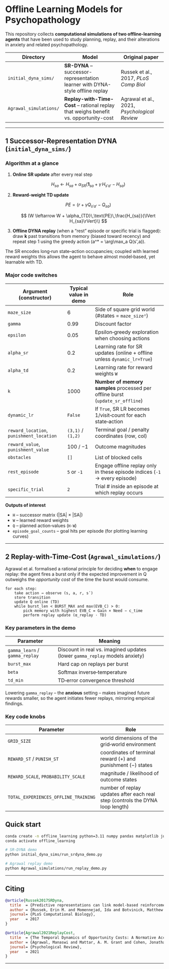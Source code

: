 
# Offline Learning Models for Psychopathology

This repository collects **computational simulations of two offline-learning agents** that have been used to study planning, replay, and their alterations in anxiety and related psychopathology.

| Directory | Model | Original paper |
|-----------|-------|----------------|
| `initial_dyna_sims/` | **SR-DYNA** – successor-representation learner with DYNA-style offline replay | Russek et al., 2017, *PLoS Comp Biol* |
| `Agrawal_simulations/` | **Replay-with-Time-Cost** – rational replay that weighs benefit vs. opportunity-cost | Agrawal et al., 2021, *Psychological Review* |

---

## 1  Successor-Representation DYNA (`initial_dyna_sims/`)

### Algorithm at a glance

1. **Online SR update** after every real step

   $$ H_{sa} \leftarrow H_{sa} + \alpha_{SR}(\mathbf 1_{sa} + \gamma \, H_{s'a'} - H_{sa}) $$

2. **Reward-weight TD update**

   $$ PE = (r + \gamma Q_{s'a'} - Q_{sa}) $$
   
   $$ (W \leftarrow W + \alpha_{TD}\,\text{PE}\,\frac{H_{sa}}{\lVert H_{sa}\rVert}\) $$

3. **Offline DYNA replay** (when a “rest” episode or specific trial is flagged):  
   draw **k** past transitions from memory (biased toward recency) and repeat step&nbsp;1 using the greedy action \(a^* = \arg\max_a Q(s',a)\).

The SR encodes long‑run state–action occupancies; coupled with learned reward weights this allows the agent to behave almost model‑based, yet learnable with TD.

### Major code switches

| Argument (constructor) | Typical value in demo | Role |
|---|---|---|
| `maze_size` | 6 | Side of square grid world (\#states = `maze_size²`) |
| `gamma` | 0.99 | Discount factor |
| `epsilon` | 0.05 | Epsilon‑greedy exploration when choosing actions |
| `alpha_sr` | 0.2 | Learning rate for SR updates (online + offline unless `dynamic_lr=True`) |
| `alpha_td` | 0.2 | Learning rate for reward weights `W` |
| `k` | 1000 | **Number of memory samples** processed per offline burst (`update_sr_offline`) |
| `dynamic_lr` | `False` | If `True`, SR LR becomes 1/visit‑count for each state‑action |
| `reward_location`, `punishment_location` | `(3,1)` / `(1,2)` | Terminal goal / penalty coordinates (row, col) |
| `reward_value`, `punishment_value` | 100 / −1 | Outcome magnitudes |
| `obstacles` | `[]` | List of blocked cells |
| `rest_episode` | `5` or `-1` | Engage offline replay only in these episode indices (`-1` → every episode) |
| `specific_trial` | `2` | Trial # inside an episode at which replay occurs |

**Outputs of interest**

* `H` – successor matrix (|SA| × |SA|)
* `W` – learned reward weights
* `Q` – planned action‑values (`H·W`)
* `episode_goal_counts` – goal hits per episode (for plotting learning curves)

---

## 2  Replay-with-Time-Cost (`Agrawal_simulations/`)

Agrawal et al. formalised a rational principle for deciding **when** to engage replay: the agent fires a burst only if the expected improvement in Q outweighs the *opportunity cost* of the time the burst would consume.

```text
for each step:
    take action → observe (s, a, r, sʹ)
    store transition
    update Q online (TD)
    while burst_len < BURST_MAX and max(EVB_C) > 0:
        pick memory with highest EVB_C = Gain × Need − c_time
        perform replay update (α_replay · TD)
```

### Key parameters in the demo

| Parameter | Meaning |
|---|---|
| `gamma_learn` / `gamma_replay` | Discount in real vs. imagined updates (lower `gamma_replay` models anxiety) |
| `burst_max` | Hard cap on replays per burst |
| `beta` | Softmax inverse‑temperature |
| `td_min` | TD‑error convergence threshold |

Lowering `gamma_replay` – the **anxious** setting – makes imagined future rewards smaller, so the agent initiates fewer replays, mirroring empirical findings.

### Key code knobs

| Parameter | Role |
|-----------|------|
| `GRID_SIZE` | world dimensions of the grid‑world environment |
| `REWARD_ST` / `PUNISH_ST` | coordinates of terminal reward (+) and punishment (−) states |
| `REWARD_SCALE`, `PROBABILITY_SCALE` | magnitude / likelihood of outcome states |
| `TOTAL_EXPERIENCES_OFFLINE_TRAINING` | number of replay updates after each real step (controls the DYNA loop length) |

## Quick start

```bash
conda create -n offline_learning python=3.11 numpy pandas matplotlib jupyter -y
conda activate offline_learning

# SR‑DYNA demo
python initial_dyna_sims/run_srdyna_demo.py

# Agrawal replay demo
python Agrawal_simulations/run_replay_demo.py
```

---

## Citing

```bibtex
@article{Russek2017SRDyna,
  title  = {Predictive representations can link model-based reinforcement learning to model-free mechanisms},
  author = {Russek, Erin M. and Momennejad, Ida and Botvinick, Matthew M. and Gershman, Samuel J. and Daw, Nathaniel D.},
  journal= {PLoS Computational Biology},
  year   = 2017
}

@article{Agrawal2021ReplayCost,
  title  = {The Temporal Dynamics of Opportunity Costs: A Normative Account of Cognitive Fatigue and Boredom},
  author = {Agrawal, Manaswi and Mattar, A. M. Grant and Cohen, Jonathan D. and Daw, Nathaniel D.},
  journal= {Psychological Review},
  year   = 2021
}
```

---


